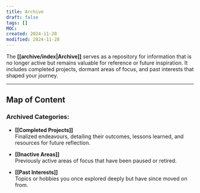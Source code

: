 ```yaml
---
title: Archive
draft: false
tags: []
MOC: 
created: 2024-11-28
modified: 2024-11-28
---
```

The **[[archive/index|Archive]]** serves as a repository for information that is no longer active but remains valuable for reference or future inspiration. It includes completed projects, dormant areas of focus, and past interests that shaped your journey.

---
## Map of Content

### Archived Categories:

- **[[Completed Projects]]**  
    Finalized endeavours, detailing their outcomes, lessons learned, and resources for future reflection.
    
- **[[Inactive Areas]]**  
    Previously active areas of focus that have been paused or retired.
    
- **[[Past Interests]]**  
    Topics or hobbies you once explored deeply but have since moved on from.
    